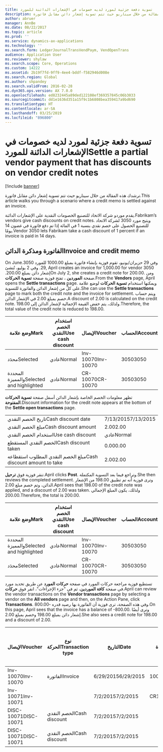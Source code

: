 ```yaml
---
title: تسوية دفعة جزئية لمورد لديه خصومات في الإشعارات الدائنة للمورد
description: ترشدك هذه المقالة من خلال سيناريو حيث تتم تسوية إشعار دائن مقابل فاتورة.
author: abruer
manager: AnnBe
ms.date: 08/22/2017
ms.topic: article
ms.prod: ''
ms.service: dynamics-ax-applications
ms.technology: ''
ms.search.form: LedgerJournalTransVendPaym, VendOpenTrans
audience: Application User
ms.reviewer: shylaw
ms.search.scope: Core, Operations
ms.custom: 14222
ms.assetid: 2b19f7fd-9ff9-4ee4-bddf-f582946d008e
ms.search.region: Global
ms.author: shpandey
ms.search.validFrom: 2016-02-28
ms.dyn365.ops.version: AX 7.0.0
ms.openlocfilehash: ed8232445a89ded122108ef369357845c06b3033
ms.sourcegitcommit: dd1e1636d351a15f9c1b6808bea359417a9bd690
ms.translationtype: HT
ms.contentlocale: ar-SA
ms.lasthandoff: 03/25/2019
ms.locfileid: "896800"
---
```

# <a name="settle-a-partial-vendor-payment-that-has-discounts-on-vendor-credit-notes"></a><span data-ttu-id="ceaed-103">تسوية دفعة جزئية لمورد لديه خصومات في الإشعارات الدائنة للمورد</span><span class="sxs-lookup"><span data-stu-id="ceaed-103">Settle a partial vendor payment that has discounts on vendor credit notes</span></span>

[!include [banner](../includes/banner.md)]

<span data-ttu-id="ceaed-104">ترشدك هذه المقالة من خلال سيناريو حيث تتم تسوية إشعار دائن مقابل فاتورة.</span><span class="sxs-lookup"><span data-stu-id="ceaed-104">This article walks you through a scenario where a credit memo is settled against an invoice.</span></span>

<span data-ttu-id="ceaed-105">يقدم موردو شركة الاتحاد للتصنيع الخصومات النقدية على الإشعارات الدائنة.</span><span class="sxs-lookup"><span data-stu-id="ceaed-105">Fabrikam’s vendors give cash discounts on credit notes.</span></span> <span data-ttu-id="ceaed-106">ويتيح مورد 3050 لشركة الاتحاد للتصنيع الحصول على خصم نقدي بنسبة 1 في المائة إذا تم دفع فاتورة في غضون 14 يومًا.</span><span class="sxs-lookup"><span data-stu-id="ceaed-106">Vendor 3050 lets Fabrikam take a cash discount of 1 percent if an invoice is paid in 14 days.</span></span>

## <a name="invoice-and-credit-memo"></a><span data-ttu-id="ceaed-107">الفاتورة ومذكرة الدائن</span><span class="sxs-lookup"><span data-stu-id="ceaed-107">Invoice and credit memo</span></span>
<span data-ttu-id="ceaed-108">‏‫وفي 29 حزيران/يونيو، تقوم فوزية بإنشاء فاتورة بمبلغ 1000.00 للمورد 3050.</span><span class="sxs-lookup"><span data-stu-id="ceaed-108">On June 29, April creates an invoice for 1,000.00 for vendor 3050.</span></span> <span data-ttu-id="ceaed-109">وفي 2 يوليو، تُنشئ إشعار دائن بمبلغ 200.00.‬</span><span class="sxs-lookup"><span data-stu-id="ceaed-109">On July 2, she creates a credit note for 200.00.</span></span> <span data-ttu-id="ceaed-110">ومن صفحة **الموردين** ، تفتح فوزية صفحة **تسوية الحركات**.</span><span class="sxs-lookup"><span data-stu-id="ceaed-110">From the **Vendors** page, April opens the **Settle transactions** page.</span></span> <span data-ttu-id="ceaed-111">ويمكنها استخدام **تسوية الحركات** لوضع علامة على كلٍّ من إشعار الدائن والفاتورة للتسوية.</span><span class="sxs-lookup"><span data-stu-id="ceaed-111">She can use the **Settle transactions** page to mark both the credit note and the invoice for settlement.</span></span> <span data-ttu-id="ceaed-112">ويتم حساب خصم بمبلغ 2.00 في الإشعار الدائن.</span><span class="sxs-lookup"><span data-stu-id="ceaed-112">A discount of 2.00 is calculated on the credit note.</span></span> <span data-ttu-id="ceaed-113">ولذلك، يتم خفض القيمة الإجمالية لإشعار الدائن إلى 198.00.</span><span class="sxs-lookup"><span data-stu-id="ceaed-113">Therefore, the total value of the credit note is reduced to 198.00.</span></span>

| <span data-ttu-id="ceaed-114">وضع علامة</span><span class="sxs-lookup"><span data-stu-id="ceaed-114">Mark</span></span>                     | <span data-ttu-id="ceaed-115">استخدام الخصم النقدي</span><span class="sxs-lookup"><span data-stu-id="ceaed-115">Use cash discount</span></span> | <span data-ttu-id="ceaed-116">الإيصال</span><span class="sxs-lookup"><span data-stu-id="ceaed-116">Voucher</span></span>   | <span data-ttu-id="ceaed-117">الحساب</span><span class="sxs-lookup"><span data-stu-id="ceaed-117">Account</span></span> | <span data-ttu-id="ceaed-118">التاريخ</span><span class="sxs-lookup"><span data-stu-id="ceaed-118">Date</span></span>      | <span data-ttu-id="ceaed-119">تاريخ الاستحقاق</span><span class="sxs-lookup"><span data-stu-id="ceaed-119">Due date</span></span>  | <span data-ttu-id="ceaed-120">الفاتورة</span><span class="sxs-lookup"><span data-stu-id="ceaed-120">Invoice</span></span> | <span data-ttu-id="ceaed-121">المبلغ بعملة الحركة</span><span class="sxs-lookup"><span data-stu-id="ceaed-121">Amount in transaction currency</span></span> | <span data-ttu-id="ceaed-122">عملة</span><span class="sxs-lookup"><span data-stu-id="ceaed-122">Currency</span></span> | <span data-ttu-id="ceaed-123">المبلغ المراد تسويته</span><span class="sxs-lookup"><span data-stu-id="ceaed-123">Amount to settle</span></span> |
|--------------------------|-------------------|-----------|---------|-----------|-----------|---------|--------------------------------|----------|------------------|
| <span data-ttu-id="ceaed-124">محدَد</span><span class="sxs-lookup"><span data-stu-id="ceaed-124">Selected</span></span>                 | <span data-ttu-id="ceaed-125">عادي</span><span class="sxs-lookup"><span data-stu-id="ceaed-125">Normal</span></span>            | <span data-ttu-id="ceaed-126">Inv-10070</span><span class="sxs-lookup"><span data-stu-id="ceaed-126">Inv-10070</span></span> | <span data-ttu-id="ceaed-127">3050</span><span class="sxs-lookup"><span data-stu-id="ceaed-127">3050</span></span>    | <span data-ttu-id="ceaed-128">6/29/2015</span><span class="sxs-lookup"><span data-stu-id="ceaed-128">6/29/2015</span></span> | <span data-ttu-id="ceaed-129">7/29/2015</span><span class="sxs-lookup"><span data-stu-id="ceaed-129">7/29/2015</span></span> | <span data-ttu-id="ceaed-130">10070</span><span class="sxs-lookup"><span data-stu-id="ceaed-130">10070</span></span>   | <span data-ttu-id="ceaed-131">-1000.00</span><span class="sxs-lookup"><span data-stu-id="ceaed-131">-1,000.00</span></span>                      | <span data-ttu-id="ceaed-132">دولار أمريكي</span><span class="sxs-lookup"><span data-stu-id="ceaed-132">USD</span></span>      | <span data-ttu-id="ceaed-133">-990.00</span><span class="sxs-lookup"><span data-stu-id="ceaed-133">-990.00</span></span>          |
| <span data-ttu-id="ceaed-134">المحددة والمميزة</span><span class="sxs-lookup"><span data-stu-id="ceaed-134">Selected and highlighted</span></span> | <span data-ttu-id="ceaed-135">عادي</span><span class="sxs-lookup"><span data-stu-id="ceaed-135">Normal</span></span>            | <span data-ttu-id="ceaed-136">CR-10070</span><span class="sxs-lookup"><span data-stu-id="ceaed-136">CR-10070</span></span>  | <span data-ttu-id="ceaed-137">3050</span><span class="sxs-lookup"><span data-stu-id="ceaed-137">3050</span></span>    | <span data-ttu-id="ceaed-138">7/2/2015</span><span class="sxs-lookup"><span data-stu-id="ceaed-138">7/2/2015</span></span>  | <span data-ttu-id="ceaed-139">7/29/2015</span><span class="sxs-lookup"><span data-stu-id="ceaed-139">7/29/2015</span></span> |         | <span data-ttu-id="ceaed-140">200.00</span><span class="sxs-lookup"><span data-stu-id="ceaed-140">200.00</span></span>                         | <span data-ttu-id="ceaed-141">دولار أمريكي</span><span class="sxs-lookup"><span data-stu-id="ceaed-141">USD</span></span>      | <span data-ttu-id="ceaed-142">198.00</span><span class="sxs-lookup"><span data-stu-id="ceaed-142">198.00</span></span>           |

<span data-ttu-id="ceaed-143">تظهر معلومات الخصم الخاصة بإشعار الدائن أسفل صفحة **تسوية الحركات المفتوحة**.</span><span class="sxs-lookup"><span data-stu-id="ceaed-143">Discount information for the credit note appears at the bottom of the **Settle open transactions** page.</span></span>

|                              |           |
|------------------------------|-----------|
| <span data-ttu-id="ceaed-144">تاريخ الخصم النقدي</span><span class="sxs-lookup"><span data-stu-id="ceaed-144">Cash discount date</span></span>           | <span data-ttu-id="ceaed-145">7/13/2015</span><span class="sxs-lookup"><span data-stu-id="ceaed-145">7/13/2015</span></span> |
| <span data-ttu-id="ceaed-146">مبلغ الخصم النقدي</span><span class="sxs-lookup"><span data-stu-id="ceaed-146">Cash discount amount</span></span>         | <span data-ttu-id="ceaed-147">2.00</span><span class="sxs-lookup"><span data-stu-id="ceaed-147">2.00</span></span>      |
| <span data-ttu-id="ceaed-148">استخدام الخصم النقدي</span><span class="sxs-lookup"><span data-stu-id="ceaed-148">Use cash discount</span></span>            | <span data-ttu-id="ceaed-149">عادي</span><span class="sxs-lookup"><span data-stu-id="ceaed-149">Normal</span></span>    |
| <span data-ttu-id="ceaed-150">الخصم النقدي المستقطع</span><span class="sxs-lookup"><span data-stu-id="ceaed-150">Cash discount taken</span></span>          | <span data-ttu-id="ceaed-151">0.00</span><span class="sxs-lookup"><span data-stu-id="ceaed-151">0.00</span></span>      |
| <span data-ttu-id="ceaed-152">مبلغ الخصم النقدي المطلوب استقطاعه</span><span class="sxs-lookup"><span data-stu-id="ceaed-152">Cash discount amount to take</span></span> | <span data-ttu-id="ceaed-153">2.00</span><span class="sxs-lookup"><span data-stu-id="ceaed-153">2.00</span></span>      |

<span data-ttu-id="ceaed-154">تنقر فوزية فوق **ترحيل**.</span><span class="sxs-lookup"><span data-stu-id="ceaed-154">April clicks **Post**.</span></span> <span data-ttu-id="ceaed-155">وتراجع فيما بعد التسوية المكتملة.</span><span class="sxs-lookup"><span data-stu-id="ceaed-155">She then reviews the completed settlement.</span></span> <span data-ttu-id="ceaed-156">وترى فوزية أنه تم تطبيق 198.00 من الإشعار الدائن، وتم خصم مبلغ 2.00.</span><span class="sxs-lookup"><span data-stu-id="ceaed-156">April sees that 198.00 of the credit note was applied, and a discount of 2.00 was taken.</span></span> <span data-ttu-id="ceaed-157">ولذلك، يكون المبلغ الإجمالي 200.00.</span><span class="sxs-lookup"><span data-stu-id="ceaed-157">Therefore, the total is 200.00.</span></span>

| <span data-ttu-id="ceaed-158">وضع علامة</span><span class="sxs-lookup"><span data-stu-id="ceaed-158">Mark</span></span>                     | <span data-ttu-id="ceaed-159">استخدام الخصم النقدي</span><span class="sxs-lookup"><span data-stu-id="ceaed-159">Use cash discount</span></span> | <span data-ttu-id="ceaed-160">الإيصال</span><span class="sxs-lookup"><span data-stu-id="ceaed-160">Voucher</span></span>   | <span data-ttu-id="ceaed-161">الحساب</span><span class="sxs-lookup"><span data-stu-id="ceaed-161">Account</span></span> | <span data-ttu-id="ceaed-162">التاريخ</span><span class="sxs-lookup"><span data-stu-id="ceaed-162">Date</span></span>      | <span data-ttu-id="ceaed-163">تاريخ الاستحقاق</span><span class="sxs-lookup"><span data-stu-id="ceaed-163">Due date</span></span>  | <span data-ttu-id="ceaed-164">الفاتورة</span><span class="sxs-lookup"><span data-stu-id="ceaed-164">Invoice</span></span>  | <span data-ttu-id="ceaed-165">المبلغ بعملة الحركة</span><span class="sxs-lookup"><span data-stu-id="ceaed-165">Amount in transaction currency</span></span> | <span data-ttu-id="ceaed-166">عملة</span><span class="sxs-lookup"><span data-stu-id="ceaed-166">Currency</span></span> | <span data-ttu-id="ceaed-167">المبلغ المراد تسويته</span><span class="sxs-lookup"><span data-stu-id="ceaed-167">Amount to settle</span></span> |
|--------------------------|-------------------|-----------|---------|-----------|-----------|----------|--------------------------------|----------|------------------|
| <span data-ttu-id="ceaed-168">المحددة والمميزة</span><span class="sxs-lookup"><span data-stu-id="ceaed-168">Selected and highlighted</span></span> | <span data-ttu-id="ceaed-169">عادي</span><span class="sxs-lookup"><span data-stu-id="ceaed-169">Normal</span></span>            | <span data-ttu-id="ceaed-170">Inv-10070</span><span class="sxs-lookup"><span data-stu-id="ceaed-170">Inv-10070</span></span> | <span data-ttu-id="ceaed-171">3050</span><span class="sxs-lookup"><span data-stu-id="ceaed-171">3050</span></span>    | <span data-ttu-id="ceaed-172">6/29/2015</span><span class="sxs-lookup"><span data-stu-id="ceaed-172">6/29/2015</span></span> | <span data-ttu-id="ceaed-173">7/29/2015</span><span class="sxs-lookup"><span data-stu-id="ceaed-173">7/29/2015</span></span> | <span data-ttu-id="ceaed-174">10070</span><span class="sxs-lookup"><span data-stu-id="ceaed-174">10070</span></span>    | <span data-ttu-id="ceaed-175">-1000.00</span><span class="sxs-lookup"><span data-stu-id="ceaed-175">-1,000.00</span></span>                      | <span data-ttu-id="ceaed-176">دولار أمريكي</span><span class="sxs-lookup"><span data-stu-id="ceaed-176">USD</span></span>      | <span data-ttu-id="ceaed-177">-200.00</span><span class="sxs-lookup"><span data-stu-id="ceaed-177">-200.00</span></span>          |
| <span data-ttu-id="ceaed-178">محدَد</span><span class="sxs-lookup"><span data-stu-id="ceaed-178">Selected</span></span>                 | <span data-ttu-id="ceaed-179">عادي</span><span class="sxs-lookup"><span data-stu-id="ceaed-179">Normal</span></span>            | <span data-ttu-id="ceaed-180">CR-10070</span><span class="sxs-lookup"><span data-stu-id="ceaed-180">CR-10070</span></span>  | <span data-ttu-id="ceaed-181">3050</span><span class="sxs-lookup"><span data-stu-id="ceaed-181">3050</span></span>    | <span data-ttu-id="ceaed-182">7/2/2015</span><span class="sxs-lookup"><span data-stu-id="ceaed-182">7/2/2015</span></span>  | <span data-ttu-id="ceaed-183">7/29/2015</span><span class="sxs-lookup"><span data-stu-id="ceaed-183">7/29/2015</span></span> | <span data-ttu-id="ceaed-184">CR-10070</span><span class="sxs-lookup"><span data-stu-id="ceaed-184">CR-10070</span></span> | <span data-ttu-id="ceaed-185">200.00</span><span class="sxs-lookup"><span data-stu-id="ceaed-185">200.00</span></span>                         | <span data-ttu-id="ceaed-186">دولار أمريكي</span><span class="sxs-lookup"><span data-stu-id="ceaed-186">USD</span></span>      | <span data-ttu-id="ceaed-187">198.00</span><span class="sxs-lookup"><span data-stu-id="ceaed-187">198.00</span></span>           |

<span data-ttu-id="ceaed-188">تستطيع فوزية مراجعة حركات المورد في صفحة **حركات المورد** عن طريق تحديد مورد في صفحة **كافة الموردين**، ثم في "جزء الإجراءات"، انقر فوق **حركات**.</span><span class="sxs-lookup"><span data-stu-id="ceaed-188">April can review the vendor transactions on the **Vendor transactions** page by selecting a vendor on the **All vendors** page and then, on the Action Pane, click **Transactions**.</span></span> <span data-ttu-id="ceaed-189">وفي هذه الصفحة، ترى فوزية أن الفاتورة بها رصيد قدره -800.00.</span><span class="sxs-lookup"><span data-stu-id="ceaed-189">On this page, April sees that the invoice has a balance of -800.00.</span></span> <span data-ttu-id="ceaed-190">وترى أيضًا إشعار دائن بمبلغ 198.00 وخصم بمبلغ 2.00.</span><span class="sxs-lookup"><span data-stu-id="ceaed-190">She also sees a credit note for 198.00 and a discount of 2.00.</span></span>

| <span data-ttu-id="ceaed-191">الإيصال</span><span class="sxs-lookup"><span data-stu-id="ceaed-191">Voucher</span></span>    | <span data-ttu-id="ceaed-192">نوع الحركة</span><span class="sxs-lookup"><span data-stu-id="ceaed-192">Transaction type</span></span> | <span data-ttu-id="ceaed-193">التاريخ</span><span class="sxs-lookup"><span data-stu-id="ceaed-193">Date</span></span>      | <span data-ttu-id="ceaed-194">الفاتورة</span><span class="sxs-lookup"><span data-stu-id="ceaed-194">Invoice</span></span> | <span data-ttu-id="ceaed-195">المبلغ في خصم بعملة الحركة</span><span class="sxs-lookup"><span data-stu-id="ceaed-195">Amount in transaction currency debit</span></span> | <span data-ttu-id="ceaed-196">المبلغ في الائتمان بعملة الحركة</span><span class="sxs-lookup"><span data-stu-id="ceaed-196">Amount in transaction currency credit</span></span> | <span data-ttu-id="ceaed-197">الرصيد</span><span class="sxs-lookup"><span data-stu-id="ceaed-197">Balance</span></span> | <span data-ttu-id="ceaed-198">عملة</span><span class="sxs-lookup"><span data-stu-id="ceaed-198">Currency</span></span> |
|------------|------------------|-----------|---------|--------------------------------------|---------------------------------------|---------|----------|
| <span data-ttu-id="ceaed-199">Inv-10070</span><span class="sxs-lookup"><span data-stu-id="ceaed-199">Inv-10070</span></span>  | <span data-ttu-id="ceaed-200">الفاتورة</span><span class="sxs-lookup"><span data-stu-id="ceaed-200">Invoice</span></span>          | <span data-ttu-id="ceaed-201">6/29/2015</span><span class="sxs-lookup"><span data-stu-id="ceaed-201">6/29/2015</span></span> | <span data-ttu-id="ceaed-202">10070</span><span class="sxs-lookup"><span data-stu-id="ceaed-202">10070</span></span>   |                                      | <span data-ttu-id="ceaed-203">1000.00</span><span class="sxs-lookup"><span data-stu-id="ceaed-203">1,000.00</span></span>                              | <span data-ttu-id="ceaed-204">-800.00</span><span class="sxs-lookup"><span data-stu-id="ceaed-204">-800.00</span></span> | <span data-ttu-id="ceaed-205">دولار أمريكي</span><span class="sxs-lookup"><span data-stu-id="ceaed-205">USD</span></span>      |
| <span data-ttu-id="ceaed-206">Inv-10071</span><span class="sxs-lookup"><span data-stu-id="ceaed-206">Inv-10071</span></span>  |                  | <span data-ttu-id="ceaed-207">7/2/2015</span><span class="sxs-lookup"><span data-stu-id="ceaed-207">7/2/2015</span></span>  | <span data-ttu-id="ceaed-208">CR10071</span><span class="sxs-lookup"><span data-stu-id="ceaed-208">CR10071</span></span> | <span data-ttu-id="ceaed-209">200.00</span><span class="sxs-lookup"><span data-stu-id="ceaed-209">200.00</span></span>                               |                                       | <span data-ttu-id="ceaed-210">0.00</span><span class="sxs-lookup"><span data-stu-id="ceaed-210">0.00</span></span>    | <span data-ttu-id="ceaed-211">دولار أمريكي</span><span class="sxs-lookup"><span data-stu-id="ceaed-211">USD</span></span>      |
| <span data-ttu-id="ceaed-212">DISC-10071</span><span class="sxs-lookup"><span data-stu-id="ceaed-212">DISC-10071</span></span> |  <span data-ttu-id="ceaed-213">الخصم النقدي</span><span class="sxs-lookup"><span data-stu-id="ceaed-213">Cash discount</span></span>   | <span data-ttu-id="ceaed-214">7/2/2015</span><span class="sxs-lookup"><span data-stu-id="ceaed-214">7/2/2015</span></span>  |         | <span data-ttu-id="ceaed-215">2.00</span><span class="sxs-lookup"><span data-stu-id="ceaed-215">2.00</span></span>                                 |                                       | <span data-ttu-id="ceaed-216">0.00</span><span class="sxs-lookup"><span data-stu-id="ceaed-216">0.00</span></span>    | <span data-ttu-id="ceaed-217">دولار أمريكي</span><span class="sxs-lookup"><span data-stu-id="ceaed-217">USD</span></span>      |
| <span data-ttu-id="ceaed-218">DISC-10071</span><span class="sxs-lookup"><span data-stu-id="ceaed-218">DISC-10071</span></span> |  <span data-ttu-id="ceaed-219">الخصم النقدي</span><span class="sxs-lookup"><span data-stu-id="ceaed-219">Cash discount</span></span>   | <span data-ttu-id="ceaed-220">7/2/2015</span><span class="sxs-lookup"><span data-stu-id="ceaed-220">7/2/2015</span></span>  |         |                                      | <span data-ttu-id="ceaed-221">2.00</span><span class="sxs-lookup"><span data-stu-id="ceaed-221">2.00</span></span>                                  | <span data-ttu-id="ceaed-222">0.00</span><span class="sxs-lookup"><span data-stu-id="ceaed-222">0.00</span></span>    | <span data-ttu-id="ceaed-223">دولار أمريكي</span><span class="sxs-lookup"><span data-stu-id="ceaed-223">USD</span></span>      |





